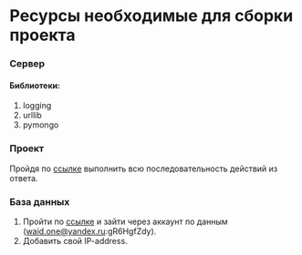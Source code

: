 # Ресурсы необходимые для сборки проекта

### Сервер 

#### Библиотеки:
1. logging
2. urllib
3. pymongo

### Проект
Пройдя по [ссылке](https://stackoverflow.com/questions/53861300/how-do-you-properly-install-libcurl-for-use-in-visual-studio-2017) выполнить всю последовательность действий из ответа.

### База данных 
1. Пройти по [ссылке](https://cloud.mongodb.com/) и зайти через аккаунт по данным (waid.one@yandex.ru:gR6HgfZdy).
2. Добавить свой IP-address.


